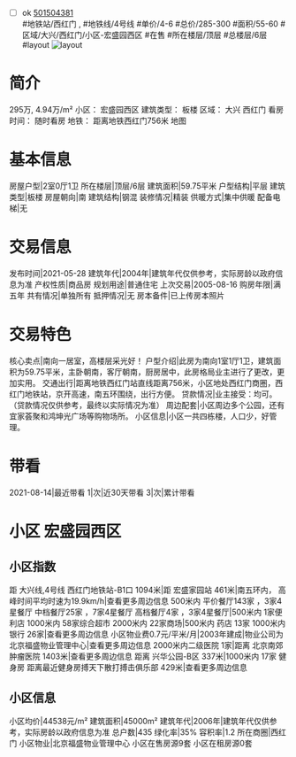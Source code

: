 - [ ] ok [501504381](https://bj.5i5j.com/ershoufang/501504381.html)  
 #地铁站/西红门 ,  #地铁线/4号线
#单价/4-6 #总价/285-300 #面积/55-60   #区域/大兴/西红门/小区-宏盛园西区 #在售 #所在楼层/顶层 #总楼层/6层 #layout 
![layout](http://image2a.5i5j.com/bdir/layout/34c72fddb11248699db1d3b96c3de1a9.jpg_P5.jpg) 
# 简介 
 295万,  4.94万/m² 
小区： 宏盛园西区
建筑类型： 板楼
区域： 大兴 西红门
看房时间： 随时看房
地铁： 距离地铁西红门756米 地图
# 基本信息 
 房屋户型|2室0厅1卫
所在楼层|顶层/6层
建筑面积|59.75平米
户型结构|平层
建筑类型|板楼
房屋朝向|南
建筑结构|钢混
装修情况|精装
供暖方式|集中供暖
配备电梯|无
# 交易信息 
 发布时间|2021-05-28
建筑年代|2004年|建筑年代仅供参考，实际房龄以政府信息为准
产权性质|商品房
规划用途|普通住宅
上次交易|2005-08-16
购房年限|满五年
共有情况|单独所有
抵押情况|无
房本备件|已上传房本照片
# 交易特色 
 核心卖点|南向一居室，高楼层采光好！
户型介绍|此房为南向1室1厅1卫，建筑面积为59.75平米，主卧朝南，客厅朝南，厨房居中，此房格局业主进行了更改，更加实用。
交通出行|距离地铁西红门站直线距离756米，小区地处西红门商圈，西红门地铁站，京开高速，南五环围绕，出行方便。
贷款情况|业主接受：均可。（贷款情况仅供参考，最终以实际情况为准）
周边配套|小区周边多个公园，还有宜家荟聚和鸿坤光广场等购物场所。
小区信息|小区一共四栋楼，人口少，好管理。
# 带看 
 2021-08-14|最近带看	 1|次|近30天带看	 3|次|累计带看
# 小区 宏盛园西区
## 小区指数 
 距 大兴线,4号线 西红门地铁站-B1口 1094米|距 宏盛家园站 461米|南五环内， 高峰时间平均时速为19.9km/h|查看更多周边信息
500米内 平价餐厅143家 ，3家4星餐厅
中档餐厅25家 ，7家4星餐厅
高档餐厅4家 ，3家4星餐厅|500米内 1家便利店
1000米内 58家综合超市
2000米内 22家商场|500米内 药店 13家
1000米内 银行 26家|查看更多周边信息
小区物业费0.7元/平米/月|2003年建成|物业公司为北京福盛物业管理中心|查看更多周边信息
2000米内二级医院 1家|距离 北京南郊肿瘤医院  1403米|查看更多周边信息
距离 兴华公园-B区 337米|1000米内 17家 健身房
距离最近健身房搏天下散打搏击俱乐部 429米|查看更多周边信息
## 小区信息 
 小区均价|44538元/m²
建筑面积|45000m²
建筑年代|2006年|建筑年代仅供参考，实际房龄以政府信息为准
总户数|435
绿化率|35%
容积率|1.2
所在商圈|西红门
小区物业|北京福盛物业管理中心
小区在售房源9套
小区在租房源0套
